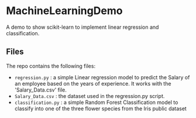 # MachineLearningDemo
A demo to show scikit-learn to implement linear regression and classification.

## Files
The repo contains the following files:
- <code>regression.py</code> : a simple Linear regression model to predict the Salary of an employee based on the years of experience. It works with the 'Salary_Data.csv' file.
- <code>Salary_Data.csv</code> : the dataset used in the regression.py script.
- <code>classification.py</code> : a simple Random Forest Classification model to classify into one of the three flower species from the Iris public dataset
